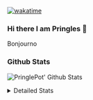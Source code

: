 [![wakatime](https://wakatime.com/badge/user/abd317df-612e-44b4-8787-15db7b574b2f.svg)](https://wakatime.com/@abd317df-612e-44b4-8787-15db7b574b2f)
### Hi there I am Pringles 👋

Bonjourno

### Github Stats
![PringlePot' Github Stats](https://github-readme-stats.vercel.app/api?username=PringlePot&show_icons=true&theme=dark&count_private=true)

<details>
  <summary>Detailed Stats</summary>
    
<!--START_SECTION:waka-->
![Code Time](http://img.shields.io/badge/Code%20Time-450%20hrs%2049%20mins-blue)

![Profile Views](http://img.shields.io/badge/Profile%20Views-2-blue)

![Lines of code](https://img.shields.io/badge/From%20Hello%20World%20I%27ve%20Written-110%20Thousand%20lines%20of%20code-blue)

**🐱 My GitHub Data** 

> 🏆 250 Contributions in the Year 2022
 > 
> 📦 90.8 kB Used in GitHub's Storage 
 > 
> 🚫 Not Opted to Hire
 > 
> 📜 10 Public Repositories 
 > 
> 🔑 12 Private Repositories  
 > 
**I'm an Early 🐤** 

```text
🌞 Morning    155 commits    ████░░░░░░░░░░░░░░░░░░░░░   17.69% 
🌆 Daytime    343 commits    █████████░░░░░░░░░░░░░░░░   39.16% 
🌃 Evening    378 commits    ██████████░░░░░░░░░░░░░░░   43.15% 
🌙 Night      0 commits      ░░░░░░░░░░░░░░░░░░░░░░░░░   0.0%

```
📅 **I'm Most Productive on Sunday** 

```text
Monday       167 commits    ████░░░░░░░░░░░░░░░░░░░░░   19.06% 
Tuesday      83 commits     ██░░░░░░░░░░░░░░░░░░░░░░░   9.47% 
Wednesday    100 commits    ██░░░░░░░░░░░░░░░░░░░░░░░   11.42% 
Thursday     124 commits    ███░░░░░░░░░░░░░░░░░░░░░░   14.16% 
Friday       82 commits     ██░░░░░░░░░░░░░░░░░░░░░░░   9.36% 
Saturday     144 commits    ████░░░░░░░░░░░░░░░░░░░░░   16.44% 
Sunday       176 commits    █████░░░░░░░░░░░░░░░░░░░░   20.09%

```


📊 **This Week I Spent My Time On** 

```text
⌚︎ Time Zone: Europe/Amsterdam

💬 Programming Languages: 
Go                       5 hrs 15 mins       ███████████████░░░░░░░░░░   59.69% 
TypeScript               3 hrs 21 mins       █████████░░░░░░░░░░░░░░░░   38.07% 
CSS                      4 mins              ░░░░░░░░░░░░░░░░░░░░░░░░░   0.82% 
JSON                     2 mins              ░░░░░░░░░░░░░░░░░░░░░░░░░   0.44% 
Bash                     2 mins              ░░░░░░░░░░░░░░░░░░░░░░░░░   0.41%

🔥 Editors: 
GoLand                   5 hrs 20 mins       ███████████████░░░░░░░░░░   60.61% 
WebStorm                 3 hrs 28 mins       █████████░░░░░░░░░░░░░░░░   39.39%

🐱‍💻 Projects: 
Backend                  5 hrs 18 mins       ███████████████░░░░░░░░░░   60.23% 
Frontend                 3 hrs 28 mins       █████████░░░░░░░░░░░░░░░░   39.39% 
Viewer                   2 mins              ░░░░░░░░░░░░░░░░░░░░░░░░░   0.39%

💻 Operating System: 
Windows                  8 hrs 49 mins       █████████████████████████   100.0%

```

**I Mostly Code in Java** 

```text
Java                     7 repos             ██████████░░░░░░░░░░░░░░░   41.18% 
JavaScript               2 repos             ███░░░░░░░░░░░░░░░░░░░░░░   11.76% 
TypeScript               2 repos             ███░░░░░░░░░░░░░░░░░░░░░░   11.76% 
HTML                     2 repos             ███░░░░░░░░░░░░░░░░░░░░░░   11.76% 
Python                   1 repo              █░░░░░░░░░░░░░░░░░░░░░░░░   5.88%

```


**Timeline**

![Chart not found](https://raw.githubusercontent.com/PringlePot/PringlePot/main/charts/bar_graph.png) 


 Last Updated on 13/03/2022 00:50:11 UTC
<!--END_SECTION:waka-->

</details>
